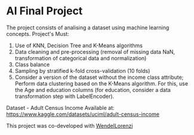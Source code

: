 # AI Final Project
The project consists of analising a dataset using machine learning concepts.
Project's Must:
1. Use of KNN, Decision Tree and K-Means algorithms
2. Data cleaning and pre-processing (removal of missing data NaN, transformation of categorical data and normalization)
3. Class balance
4. Sampling by stratified k-fold cross-validation (10 folds)
5. Consider a version of the dataset without the income class attribute; Perform data clustering based on the K-Means algorithm. For this, use the Age and education columns (for education, consider a data transformation step with LabelEncoder).


Dataset - Adult Census Income
Available at: https://www.kaggle.com/datasets/uciml/adult-census-income

This project was co-developed with [WendelLorenzi](https://github.com/WendelLorenzi) 

